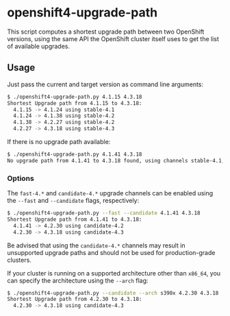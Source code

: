 # openshift4-upgrade-path

This script computes a shortest upgrade path between two OpenShift
versions, using the same API the OpenShift cluster itself uses to get
the list of available upgrades.

## Usage

Just pass the current and target version as command line arguments:

```sh
$ ./openshift4-upgrade-path.py 4.1.15 4.3.18
Shortest Upgrade path from 4.1.15 to 4.3.18:
  4.1.15 -> 4.1.24 using stable-4.1
  4.1.24 -> 4.1.38 using stable-4.2
  4.1.38 -> 4.2.27 using stable-4.2
  4.2.27 -> 4.3.18 using stable-4.3
```

If there is no upgrade path available:

```sh
$ ./openshift4-upgrade-path.py 4.1.41 4.3.18
No upgrade path from 4.1.41 to 4.3.18 found, using channels stable-4.1, stable-4.2, stable-4.3
```

### Options

The `fast-4.*` and `candidate-4.*` upgrade channels can be enabled
using the `--fast` and `--candidate` flags, respectively:

```sh
$ ./openshift4-upgrade-path.py --fast --candidate 4.1.41 4.3.18
Shortest Upgrade path from 4.1.41 to 4.3.18:
  4.1.41 -> 4.2.30 using candidate-4.2
  4.2.30 -> 4.3.18 using candidate-4.3
```

Be advised that using the `candidate-4.*` channels may result in
unsupported upgrade paths and should not be used for production-grade
clusters.

If your cluster is running on a supported architecture other than
`x86_64`, you can specify the architecture using the `--arch` flag:

```sh
$ ./openshift4-upgrade-path.py --candidate --arch s390x 4.2.30 4.3.18
Shortest Upgrade path from 4.2.30 to 4.3.18:
  4.2.30 -> 4.3.18 using candidate-4.3
```
